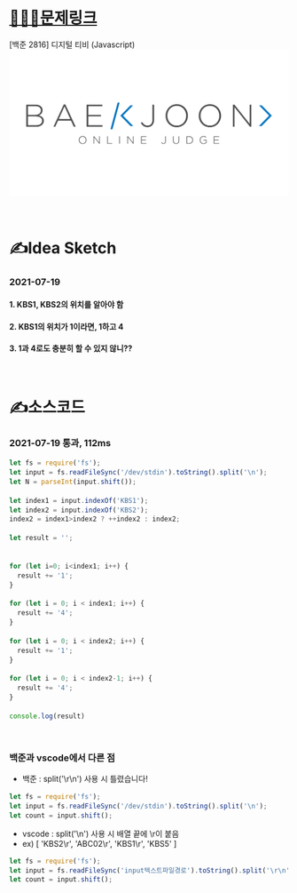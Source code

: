 # [👩🏻‍💻문제링크](https://www.acmicpc.net/problem/2816)

[백준 2816] 디지털 티비 (Javascript)
[![백준](../백준표지.png)](https://www.acmicpc.net/problem/2816)

<br>

# ✍️Idea Sketch

### **2021-07-19**

#### 1. KBS1, KBS2의 위치를 알아야 함 
#### 2. KBS1의 위치가 1이라면, 1하고 4
#### 3. 1과 4로도 충분히 할 수 있지 않니??

<br>

# ✍️소스코드

### **2021-07-19 통과, 112ms**

```javascript
let fs = require('fs');
let input = fs.readFileSync('/dev/stdin').toString().split('\n');
let N = parseInt(input.shift());

let index1 = input.indexOf('KBS1');
let index2 = input.indexOf('KBS2');
index2 = index1>index2 ? ++index2 : index2;

let result = '';


for (let i=0; i<index1; i++) {
  result += '1';
}

for (let i = 0; i < index1; i++) {
  result += '4';
}

for (let i = 0; i < index2; i++) {
  result += '1';
}

for (let i = 0; i < index2-1; i++) {
  result += '4';
}

console.log(result)
```

<br>

### 백준과 vscode에서 다른 점
- 백준 : split('\r\n') 사용 시 틀렸습니다!

```javascript
let fs = require('fs');
let input = fs.readFileSync('/dev/stdin').toString().split('\n');
let count = input.shift();
```

- vscode : split('\n') 사용 시 배열 끝에 \r이 붙음 
- ex) [ 'KBS2\r', 'ABC02\r', 'KBS1\r', 'KBS5' ]

```javascript
let fs = require('fs');
let input = fs.readFileSync('input텍스트파일경로').toString().split('\r\n');
let count = input.shift();
```
